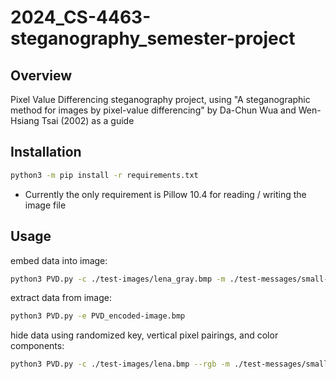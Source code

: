 # 2024_CS-4463-steganography_semester-project

## Overview
Pixel Value Differencing steganography project, using "A steganographic method for images by pixel-value differencing" by Da-Chun Wua and Wen-Hsiang Tsai (2002) as a guide

## Installation

```bash
python3 -m pip install -r requirements.txt
```
 - Currently the only requirement is Pillow 10.4 for reading / writing the image file

## Usage

embed data into image:
```bash
python3 PVD.py -c ./test-images/lena_gray.bmp -m ./test-messages/small-msg.txt -o PVD_encoded-image.bmp
```

extract data from image:
```bash
python3 PVD.py -e PVD_encoded-image.bmp
```

hide data using randomized key, vertical pixel pairings, and color components:
```bash
python3 PVD.py -c ./test-images/lena.bmp --rgb -m ./test-messages/small-msg.txt -o PVD_encoded-image.bmp --key "mysecretkey" --vertical
```
